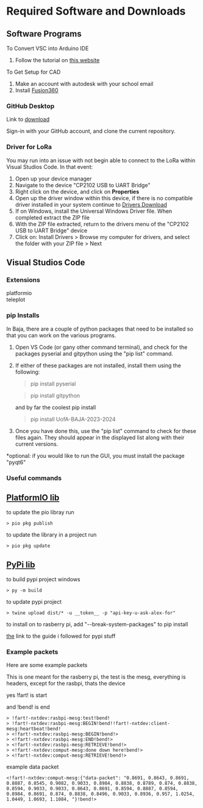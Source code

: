 # Required Software and Downloads

## Software Programs
To Convert VSC into Arduino IDE
1. Follow the tutorial on [this website](https://www.circuitstate.com/tutorials/how-to-use-vs-code-for-creating-and-uploading-arduino-sketches/)


To Get Setup for CAD
1. Make an account with autodesk with your school email
2. Install [Fusion360](https://www.autodesk.com/products/fusion-360/overview?term=1-YEAR&tab=subscription)

### GitHub Desktop

Link to [download](https://docs.github.com/en/enterprise-cloud@latest/desktop/installing-and-authenticating-to-github-desktop/installing-github-desktop)

Sign-in with your GitHub account, and clone the current repository.

### Driver for LoRa
You may run into an issue with not begin able to connect to the LoRa within Visual Studios Code. In that event:

1. Open up your device manager
2. Navigate to the device "CP2102 USB to UART Bridge"
3. Right click on the device, and click on **Properties**
4. Open up the driver window within this device, if there is no compatible driver installed in your system continue to [Drivers Download](https://www.silabs.com/developers/usb-to-uart-bridge-vcp-drivers?tab=downloads)
5. If on Windows, install the Universal Windows Driver file. When completed extract the ZIP file
6. With the ZIP file extracted, return to the drivers menu of the "CP2102 USB to UART Bridge" device
7. Click on: Install Drivers > Browse my computer for drivers, and select the folder with your ZIP file > Next


## Visual Studios Code

### Extensions
platformio  
teleplot

### pip Installs
In Baja, there are a couple of python packages that need to be installed so that you can work on the various programs.
1. Open VS Code (or gany other command terminal), and check for the packages pyserial and gitpython using the "pip list" command.

2. If either of these packages are not installed, install them using the following:

    > pip install pyserial

    > pip install gitpython

    and by far the coolest pip install

    > pip install UofA-BAJA-2023-2024

3. Once you have done this, use the "pip list" command to check for these files again. They should appear in the displayed list along with their current versions.

*optional: if you would like to run the GUI, you must install the package "pyqt6"

### Useful commands

## [PlatformIO lib](https://registry.platformio.org/libraries/b-i-x/UofA-BAJA-2023-2024)
to update the pio libray run

    > pio pkg publish

to update the library in a project run

    > pio pkg update

## [PyPi lib](https://pypi.org/project/UofA-BAJA-2023-2024/)
to build pypi project windows

    > py -m build

to update pypi project

    > twine upload dist/* -u __token__ -p "api-key-u-ask-alex-for"

to install on to rasberry pi, add "--break-system-packages" to pip install


[the](https://packaging.python.org/en/latest/tutorials/packaging-projects/) link to the guide i followed for pypi stuff

### Example packets

Here are some example packets 

This is one meant for the rasberry pi, the test is the mesg, everything is headers, except for the rasbpi, thats the device

yes !fart! is start

and !bend! is end

    > !fart!-nxtdev:rasbpi-mesg:test!bend!
    > !fart!-nxtdev:rasbpi-mesg:BEGIN!bend!!fart!-nxtdev:client-mesg:heartbeat!bend!
    > <!fart!-nxtdev:rasbpi-mesg:BEGIN!bend!>
    > <!fart!-nxtdev:rasbpi-mesg:END!bend!>
    > <!fart!-nxtdev:rasbpi-mesg:RETRIEVE!bend!>
    > <!fart!-nxtdev:comput-mesg:done down here!bend!>
    > <!fart!-nxtdev:comput-mesg:RETRIEVE!bend!>

example data packet

    <!fart!-nxtdev:comput-mesg:{"data-packet": "0.8691, 0.8643, 0.8691, 0.8887, 0.8545, 0.9082, 0.9033, 0.8984, 0.8838, 0.8789, 0.874, 0.8838, 0.8594, 0.9033, 0.9033, 0.8643, 0.8691, 0.8594, 0.8887, 0.8594, 0.8984, 0.8691, 0.874, 0.8838, 0.8496, 0.9033, 0.8936, 0.957, 1.0254, 1.0449, 1.0693, 1.1084, "}!bend!>


    